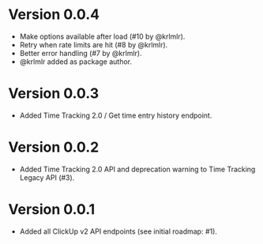 # Version 0.0.4

* Make options available after load (#10 by @krlmlr).
* Retry when rate limits are hit (#8 by @krlmlr).
* Better error handling (#7 by @krlmlr).
* @krlmlr added as package author.

# Version 0.0.3

* Added Time Tracking 2.0 / Get time entry history endpoint.

# Version 0.0.2

* Added Time Tracking 2.0 API and deprecation warning to Time Tracking Legacy API (#3).

# Version 0.0.1

* Added all ClickUp v2 API endpoints (see initial roadmap: #1).
